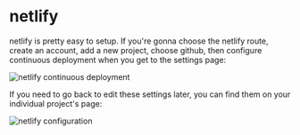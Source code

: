 # netlify

netlify is pretty easy to setup. If you're gonna choose the netlify route, create an account, add a new project, choose github, then configure continuous deployment when you get to the settings page:

![netlify continuous deployment](http://image.prntscr.com/image/c368e9cac8f944cdb17aec8014145327.png)

If you need to go back to edit these settings later, you can find them on your individual project's page:

![netlify configuration](http://image.prntscr.com/image/12df3ccb8e734179a21addd784fa4721.png)
